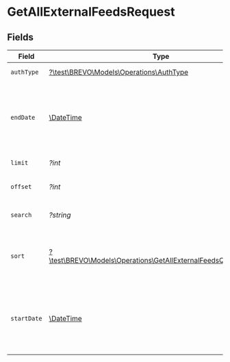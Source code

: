 # GetAllExternalFeedsRequest


## Fields

| Field                                                                                                                                                    | Type                                                                                                                                                     | Required                                                                                                                                                 | Description                                                                                                                                              |
| -------------------------------------------------------------------------------------------------------------------------------------------------------- | -------------------------------------------------------------------------------------------------------------------------------------------------------- | -------------------------------------------------------------------------------------------------------------------------------------------------------- | -------------------------------------------------------------------------------------------------------------------------------------------------------- |
| `authType`                                                                                                                                               | [?\test\BREVO\Models\Operations\AuthType](../../models/operations/AuthType.md)                                                                           | :heavy_minus_sign:                                                                                                                                       | Filter the records by `authType` of the feed.                                                                                                            |
| `endDate`                                                                                                                                                | [\DateTime](https://www.php.net/manual/en/class.datetime.php)                                                                                            | :heavy_minus_sign:                                                                                                                                       | Mandatory if `startDate` is used. Ending date (YYYY-MM-DD) till which you want to fetch the list. Maximum time period that can be selected is one month. |
| `limit`                                                                                                                                                  | *?int*                                                                                                                                                   | :heavy_minus_sign:                                                                                                                                       | Number of documents returned per page.                                                                                                                   |
| `offset`                                                                                                                                                 | *?int*                                                                                                                                                   | :heavy_minus_sign:                                                                                                                                       | Index of the first document on the page.                                                                                                                 |
| `search`                                                                                                                                                 | *?string*                                                                                                                                                | :heavy_minus_sign:                                                                                                                                       | Can be used to filter records by search keyword on feed name                                                                                             |
| `sort`                                                                                                                                                   | [?\test\BREVO\Models\Operations\GetAllExternalFeedsQueryParamSort](../../models/operations/GetAllExternalFeedsQueryParamSort.md)                         | :heavy_minus_sign:                                                                                                                                       | Sort the results in the ascending/descending order of record creation. Default order is **descending** if `sort` is not passed.                          |
| `startDate`                                                                                                                                              | [\DateTime](https://www.php.net/manual/en/class.datetime.php)                                                                                            | :heavy_minus_sign:                                                                                                                                       | Mandatory if `endDate` is used. Starting date (YYYY-MM-DD) from which you want to fetch the list. Can be maximum 30 days older than current date.        |